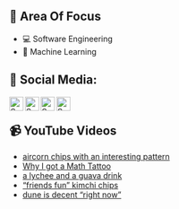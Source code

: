 ## 🧠 Area Of Focus

- 💻 Software Engineering
- 🤖 Machine Learning

## 📰 Social Media:

[<img align="left" alt="Somethea Siek | LinkedIn" width="25px" src="https://cdn.jsdelivr.net/npm/simple-icons@v3/icons/linkedin.svg" />][linkedin]
[<img align="left" alt="Somethea Siek | YouTube" width="25px" src="https://cdn.jsdelivr.net/npm/simple-icons@v3/icons/youtube.svg" />][youtube]
[<img align="left" alt="Somethea Siek | Instagram" width="25px" src="https://cdn.jsdelivr.net/npm/simple-icons@v3/icons/instagram.svg" />][instagram]
[<img align="left" alt="Somethea Siek | Facebook" width="25px" src="https://cdn.jsdelivr.net/npm/simple-icons@v3/icons/facebook.svg" />][facebook]

<br>

## 📹 YouTube Videos

<!-- YOUTUBE:START -->
- [aircorn chips with an interesting pattern](https://www.youtube.com/watch?v=mCcCyc0uy_I)
- [Why I got a Math Tattoo](https://www.youtube.com/watch?v=kr7ZrE-GYdU)
- [a lychee and a guava drink](https://www.youtube.com/watch?v=No_ZvxfGhJY)
- [“friends fun” kimchi chips](https://www.youtube.com/watch?v=ySZ9ivR_RXQ)
- [dune is decent “right now”](https://www.youtube.com/watch?v=1BSoTbdo-bI)
<!-- YOUTUBE:END -->

[linkedin]: https://www.linkedin.com/in/sometheasiek/
[youtube]: https://www.youtube.com/channel/UC7axd1HuwGRrcFL5bKG9niQ
[instagram]: https://www.instagram.com/sometheasiekswx2/
[facebook]: https://www.facebook.com/sometheasiekswx
